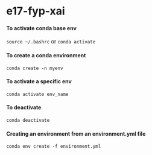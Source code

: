 # e17-fyp-xai

#### To activate conda base env
```source ~/.bashrc```
or
```conda activate```

#### To create a conda environment
```conda create -n myenv```

#### To activate a specific env
```conda activate env_name```

#### To deactivate
```conda deactivate```

#### Creating an environment from an environment.yml file
```conda env create -f environment.yml```

